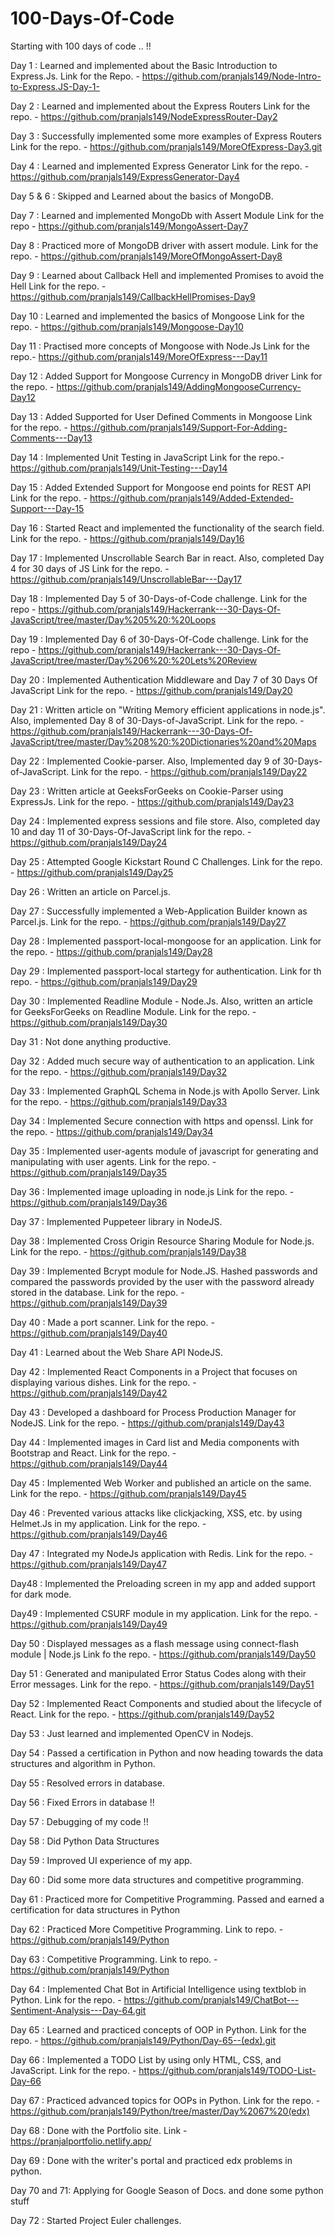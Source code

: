 # 100-Days-Of-Code
Starting with 100 days of code .. !!

Day 1 : Learned and implemented about the Basic Introduction to Express.Js.
        Link for the Repo. - https://github.com/pranjals149/Node-Intro-to-Express.JS-Day-1-
        
Day 2 : Learned and implemented about the Express Routers
        Link for the repo. - https://github.com/pranjals149/NodeExpressRouter-Day2
        
Day 3 : Successfully implemented some more examples of Express Routers
        Link for the repo. - https://github.com/pranjals149/MoreOfExpress-Day3.git
        
Day 4 : Learned and implemented Express Generator
        Link for the repo. - https://github.com/pranjals149/ExpressGenerator-Day4
        
Day 5 & 6 : Skipped and Learned about the basics of MongoDB.

Day 7 : Learned and implemented MongoDb with Assert Module
        Link for the repo - https://github.com/pranjals149/MongoAssert-Day7
        
Day 8 : Practiced more of MongoDB driver with assert module.
        Link for the repo. - https://github.com/pranjals149/MoreOfMongoAssert-Day8
        
Day 9 : Learned about Callback Hell and implemented Promises to avoid the Hell
        Link for the repo. - https://github.com/pranjals149/CallbackHellPromises-Day9
        
Day 10 : Learned and implemented the basics of Mongoose
        Link for the repo. - https://github.com/pranjals149/Mongoose-Day10
        
Day 11 : Practised more concepts of Mongoose with Node.Js
        Link for the repo.- https://github.com/pranjals149/MoreOfExpress---Day11
        
Day 12 : Added Support for Mongoose Currency in MongoDB driver
        Link for the repo. - https://github.com/pranjals149/AddingMongooseCurrency-Day12
        
Day 13 : Added Supported for User Defined Comments in Mongoose
        Link for the repo. - https://github.com/pranjals149/Support-For-Adding-Comments---Day13
        
Day 14 : Implemented Unit Testing in JavaScript
        Link for the repo.- https://github.com/pranjals149/Unit-Testing---Day14
        
Day 15 : Added Extended Support for Mongoose end points for REST API
        Link for the repo. - https://github.com/pranjals149/Added-Extended-Support---Day-15
        
Day 16 : Started React and implemented the functionality of the search field.
        Link for the repo. - https://github.com/pranjals149/Day16
        
Day 17 : Implemented Unscrollable Search Bar in react. Also, completed Day 4 for 30 days of JS
        Link for the repo. - https://github.com/pranjals149/UnscrollableBar---Day17
        
Day 18 : Implemented Day 5 of 30-Days-of-Code challenge.
        Link for the repo - https://github.com/pranjals149/Hackerrank---30-Days-Of-JavaScript/tree/master/Day%205%20:%20Loops
        
Day 19 : Implemented Day 6 of 30-Days-Of-Code challenge.
        Link for the repo - https://github.com/pranjals149/Hackerrank---30-Days-Of-JavaScript/tree/master/Day%206%20:%20Lets%20Review

Day 20 : Implemented Authentication Middleware and Day 7 of 30 Days Of JavaScript
        Link for the repo. - https://github.com/pranjals149/Day20
        
Day 21 : Written article on "Writing Memory efficient applications in node.js". Also, implemented Day 8 of 30-Days-of-JavaScript.
        Link for the repo. - https://github.com/pranjals149/Hackerrank---30-Days-Of-JavaScript/tree/master/Day%208%20:%20Dictionaries%20and%20Maps
        
Day 22 : Implemented Cookie-parser. Also, Implemented day 9 of 30-Days-of-JavaScript.
        Link for the repo. - https://github.com/pranjals149/Day22
        
Day 23 : Written article at GeeksForGeeks on Cookie-Parser using ExpressJs. 
        Link for the repo. - https://github.com/pranjals149/Day23
        
Day 24 : Implemented express sessions and file store. Also, completed day 10 and day 11 of 30-Days-Of-JavaScript
        link for the repo. - https://github.com/pranjals149/Day24
        
Day 25 : Attempted Google Kickstart Round C Challenges.
        Link for the repo. - https://github.com/pranjals149/Day25
        
Day 26 : Written an article on Parcel.js.

Day 27 : Successfully implemented a Web-Application Builder known as Parcel.js.
        Link for the repo. - https://github.com/pranjals149/Day27
    
Day 28 : Implemented passport-local-mongoose for an application.
        Link for the repo. - https://github.com/pranjals149/Day28
        
Day 29 : Implemented passport-local startegy for authentication.
        Link for th repo. - https://github.com/pranjals149/Day29
        
Day 30 : Implemented Readline Module - Node.Js. Also, written an article for GeeksForGeeks on Readline Module.
        Link for the repo. - https://github.com/pranjals149/Day30
        
Day 31 : Not done anything productive.

Day 32 : Added much secure way of authentication to an application.
        Link for the repo. - https://github.com/pranjals149/Day32
        
Day 33 : Implemented GraphQL Schema in Node.js with Apollo Server.
        Link for the repo. - https://github.com/pranjals149/Day33
        
Day 34 : Implemented Secure connection with https and openssl.
        Link for the repo. - https://github.com/pranjals149/Day34
        
Day 35 : Implemented user-agents module of javascript for generating and manipulating with user agents.
        Link for the repo. - https://github.com/pranjals149/Day35
        
Day 36 : Implemented image uploading in node.js
        Link for the repo. - https://github.com/pranjals149/Day36
        
Day 37 : Implemented Puppeteer library in NodeJS.

Day 38 : Implemented Cross Origin Resource Sharing Module for Node.js.
        Link for the repo. - https://github.com/pranjals149/Day38
        
Day 39 : Implemented Bcrypt module for Node.JS. Hashed passwords and compared the passwords provided by the user with the password already stored in the database.
        Link for the repo. - https://github.com/pranjals149/Day39
        
Day 40 : Made a port scanner.
        Link for the repo. - https://github.com/pranjals149/Day40
        
Day 41 : Learned about the Web Share API NodeJS.

Day 42 : Implemented React Components in a Project that focuses on displaying various dishes.
        Link for the repo. - https://github.com/pranjals149/Day42
        
Day 43 : Developed a dashboard for Process Production Manager for NodeJS.
        Link for the repo. - https://github.com/pranjals149/Day43
        
Day 44 : Implemented images in Card list and Media components with Bootstrap and React.
        Link for the repo. - https://github.com/pranjals149/Day44
        
Day 45 : Implemented Web Worker and published an article on the same.
        Link for the repo. - https://github.com/pranjals149/Day45
        
Day 46 : Prevented various attacks like clickjacking, XSS, etc. by using Helmet.Js in my application.
        Link for the repo. - https://github.com/pranjals149/Day46
        
Day 47 : Integrated my NodeJs application with Redis.
        Link for the repo. - https://github.com/pranjals149/Day47
        
Day48 : Implemented the Preloading screen in my app and added support for dark mode.

Day49 : Implemented CSURF module in my application.
        Link for the repo. - https://github.com/pranjals149/Day49
        
Day 50 : Displayed messages as a flash message using connect-flash module | Node.js
        Link fo the repo. - https://github.com/pranjals149/Day50
        
Day 51 : Generated and manipulated Error Status Codes along with their Error messages.
        Link for the repo. - https://github.com/pranjals149/Day51
        
Day 52 : Implemented React Components and studied about the lifecycle of React.
        Link for the repo. - https://github.com/pranjals149/Day52
        
Day 53 : Just learned and implemented OpenCV in Nodejs. 

Day 54 : Passed a certification in Python and now heading towards the data structures and algorithm in Python.
        
Day 55 : Resolved errors in database.

Day 56 : Fixed Errors in database !!

Day 57 : Debugging of my code !!

Day 58 : Did Python Data Structures

Day 59 : Improved UI experience of my app.

Day 60 : Did some more data structures and competitive programming.

Day 61 : Practiced more for Competitive Programming. Passed and earned a certification for data structures in Python

Day 62 : Practiced More Competitive Programming.
        Link to repo. - https://github.com/pranjals149/Python
        
Day 63 : Competitive Programming.
        Link to repo. - https://github.com/pranjals149/Python
        
Day 64 : Implemented Chat Bot in Artificial Intelligence using textblob in Python.
        Link for the repo. - https://github.com/pranjals149/ChatBot---Sentiment-Analysis---Day-64.git
        
Day 65 : Learned and practiced concepts of OOP in Python.
        Link for the repo. - https://github.com/pranjals149/Python/Day-65--(edx).git
        
Day 66 : Implemented a TODO List by using only HTML, CSS, and JavaScript.
        Link for the repo. - https://github.com/pranjals149/TODO-List-Day-66
        
Day 67 : Practiced advanced topics for OOPs in Python.
        Link for the repo. - https://github.com/pranjals149/Python/tree/master/Day%2067%20(edx)
        
Day 68 : Done with the Portfolio site.
        Link - https://pranjalportfolio.netlify.app/
        
Day 69 : Done with the writer's portal and practiced edx problems in python.

Day 70 and 71: Applying for Google Season of Docs. and done some python stuff

Day 72 : Started Project Euler challenges.
